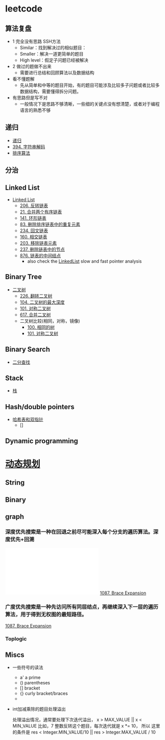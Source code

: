 # leetcode
## 算法复盘
* 1 完全没有思路 SSH方法
    * Similar：找到解决过的相似题目：
    * Smaller：解决一道更简单的题目
    * High level：假定子问题已经被解决
* 2 做过的题做不出来
    * 需要进行总结和回顾算法以及数据结构
* 看不懂题解
    * 先从简单和中等的题目开始，有的题目可能涉及比较多子问题或者比较多数据结构，需要懂得拆分问题。
* 有思路但是写不对
    * 一般情况下是思路不够清晰，一些细的关键点没有想清楚，或者对于编程语言的熟悉不够

## 递归
* [递归](./recursive.md)
* [394. 字符串解码](./394.decode-string/394.md)
* [排序算法](./sort.md)
## 分治

## Linked List
* [Linked List](./LinkedList.md)
    * [206. 反转链表](./206-reverse-linked-list/)
    * [21. 合并两个有序链表](./21.merge-two-sorted-lists)
    * [141. 环形链表](./141.linked-list-cycle/)
    * [83. 删除排序链表中的重复元素](./83.remove-duplicates-from-sorted-list)
    * [234. 回文链表](./234-palindrome-linked-list/234.md)
    * [160. 相交链表](./160.intersection-of-two-linked-lists/)
    * [203. 移除链表元素](./203.remove-linked-list-elements)
    * [237. 删除链表中的节点](./237.delete-node-in-a-linked-list)
    * [876. 链表的中间结点](./876.middle-of-the-linked-list)
        * also check the [LinkedList](./LinkedList.md) slow and fast pointer analysis
## Binary Tree
* [二叉树](./binaryTree.md)
    * [226. 翻转二叉树](https://leetcode-cn.com/problems/invert-binary-tree/)
    * [104. 二叉树的最大深度](./104.maximum-depth-of-binary-tree/104.md/)
    * [101. 对称二叉树](./110.balanced-binary-tree/)
    * [617. 合并二叉树](./617.merge-two-binary-trees/)
    * 二叉树比较(相同，对称，镜像)
        * [100. 相同的树](./100.same-tree)
        * [101. 对称二叉树](./101.symmetric-tree)
## Binary Search 
* [二分查找](./binarySearch.md)

## Stack
* [栈](./stack.md)

## Hash/double pointers
* [哈希表和双指针](./hashTwoPointers.md)
    * []
## Dynamic programming
# [动态规划](./dynamicProgramming.md)
## String

## Binary


## graph
### 深度优先搜索是一种在回退之前尽可能深入每个分支的遍历算法。深度优先+回溯
![深度优先+回溯 backtracking](./dfsBacktracking.md)
[1087. Brace Expansion](./1087.brace-expansion)
### 广度优先搜索是一种先访问所有同层结点，再继续深入下一层的遍历算法，用于得到无权图的最短路径。
[1087. Brace Expansion](./1087.brace-expansion)
### Toplogic
## Miscs
* 一些符号的读法
    * a' a prime
    * () parentheses
    * [] bracket
    * {} curly bracket/braces
    * 
* int加减乘除的题目处理溢出

    处理溢出情况，通常要处理下次迭代溢出， x > MAX_VALUE || x < MIN_VALUE
    比如，7 整数反转这个题目，每次迭代就是 x *= 10， 所以 这里的条件是
    res < Integer.MIN_VALUE/10 || res > Integer.MAX_VALUE / 10

